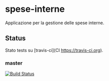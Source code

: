 # spese-interne

Applicazione per la gestione delle spese interne.

## Status

Stato tests su [travis-ci](CI https://travis-ci.org).

### master

[![Build Status](https://travis-ci.org/scompo/spese-interne.svg?branch=master)](https://travis-ci.org/scompo/spese-interne)